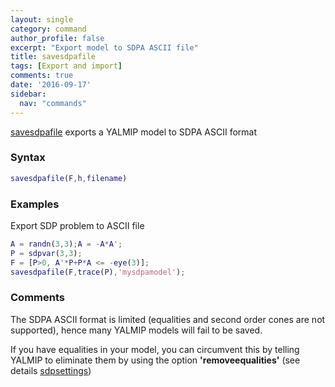 ```yaml
---
layout: single
category: command
author_profile: false
excerpt: "Export model to SDPA ASCII file"
title: savesdpafile
tags: [Export and import]
comments: true
date: '2016-09-17'
sidebar:
  nav: "commands"
---
```


[savesdpafile](/command/savesdpafile) exports a YALMIP model to SDPA ASCII format

### Syntax

````matlab
savesdpafile(F,h,filename)
````

### Examples

Export SDP problem to ASCII file

````matlab
A = randn(3,3);A = -A*A';
P = sdpvar(3,3);
F = [P>0, A'*P+P*A <= -eye(3)];
savesdpafile(F,trace(P),'mysdpamodel');
````

### Comments

The SDPA ASCII format is limited (equalities and second order cones are not supported), hence many YALMIP models will fail to be saved.

If you have equalities in your model, you can circumvent this by telling YALMIP to eliminate them by using the option **'removeequalities'** (see details [sdpsettings](/command/sdpsettings))
